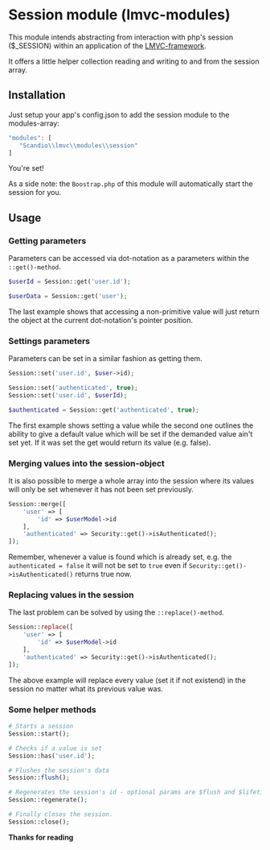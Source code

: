 # Session module (lmvc-modules)

This module intends abstracting from interaction with php's session ($_SESSION) within an application of the [LMVC-framework](https://github.com/scandio/lmvc).

It offers a little helper collection reading and writing to and from the session array.

## Installation

Just setup your app's config.json to add the session module to the modules-array:

```js
"modules": [
   "Scandio\\lmvc\\modules\\session"
]
```

You're set!

As a side note: the `Boostrap.php` of this module will automatically start the session for you.

## Usage

### Getting parameters

Parameters can be accessed via dot-notation as a parameters within the `::get()-method`.

```php
$userId = Session::get('user.id');

$userData = Session::get('user');
```

The last example shows that accessing a non-primitive value will just return the object at the current dot-notation's pointer position.

### Settings parameters

Parameters can be set in a similar fashion as getting them.

```php
Session::set('user.id', $user->id);

Session::set('authenticated', true);
Session::set('user.id', $userId);

$authenticated = Session::get('authenticated', true);
```

The first example shows setting a value while the second one outlines the ability to give a default value which
will be set if the demanded value ain't set yet. If it was set the get would return its value (e.g. false).

### Merging values into the session-object

It is also possible to merge a whole array into the session where its values will only be set whenever it has not been set previously.

```php
Session::merge([
    'user' => [
        'id' => $userModel->id
    ],
    'authenticated' => Security::get()->isAuthenticated();
]);
```

Remember, whenever a value is found which is already set, e.g. the `authenticated = false` it will not be set to `true` even if `Security::get()->isAuthenticated()` returns true now.

### Replacing values in the session

The last problem can be solved by using the `::replace()-method`.

```php
Session::replace([
    'user' => [
        'id' => $userModel->id
    ],
    'authenticated' => Security::get()->isAuthenticated();
]);
```

The above example will replace every value (set it if not existend) in the session no matter what its previous value was.

### Some helper methods

```php
# Starts a session
Session::start();

# Checks if a value is set
Session::has('user.id');

# Flushes the session's data
Session::flush();

# Regenerates the session's id - optional params are $flush and $lifetime in seconds.
Session::regenerate();

# Finally closes the session.
Session::close();
```

**Thanks for reading**